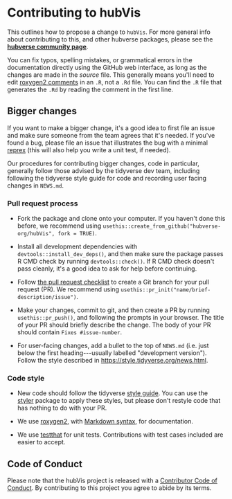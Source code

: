 # Contributing to hubVis

This outlines how to propose a change to `hubVis`.
For more general info about contributing to this, and other hubverse packages, please see the
[**hubverse community page**](https://hubverse.io/community/).

You can fix typos, spelling mistakes, or grammatical errors in the documentation directly using the GitHub web interface, as long as the changes are made in the *source* file.
This generally means you'll need to edit [roxygen2 comments](https://roxygen2.r-lib.org/articles/roxygen2.html) in an `.R`, not a `.Rd` file.
You can find the `.R` file that generates the `.Rd` by reading the comment in the first line.

## Bigger changes

If you want to make a bigger change, it's a good idea to first file an issue and make sure someone from the team agrees that it's needed.
If you've found a bug, please file an issue that illustrates the bug with a minimal
[reprex](https://www.tidyverse.org/help/#reprex) (this will also help you write a unit test, if needed).

Our procedures for contributing bigger changes, code in particular, generally follow those advised by the tidyverse dev team, including following the tidyverse style guide for code and recording user facing changes in `NEWS.md`.

### Pull request process

- Fork the package and clone onto your computer. If you haven't done this before, we recommend using `usethis::create_from_github("hubverse-org/hubVis", fork = TRUE)`.

- Install all development dependencies with `devtools::install_dev_deps()`, and then make sure the package passes R CMD check by running `devtools::check()`.
  If R CMD check doesn't pass cleanly, it's a good idea to ask for help before continuing.

- Follow [the pull request checklist](https://hubverse-org.github.io/hubDevs/articles/release-checklists.html#subsequent-pr-checklist) to create a Git branch for your pull request (PR). We recommend using `usethis::pr_init("name/brief-description/issue")`.

- Make your changes, commit to git, and then create a PR by running `usethis::pr_push()`, and following the prompts in your browser.
  The title of your PR should briefly describe the change.
  The body of your PR should contain `Fixes #issue-number`.

- For user-facing changes, add a bullet to the top of `NEWS.md` (i.e. just below the first heading---usually labelled "development version"). Follow the style described in <https://style.tidyverse.org/news.html>.

### Code style

- New code should follow the tidyverse [style guide](https://style.tidyverse.org).
  You can use the [styler](https://CRAN.R-project.org/package=styler) package to apply these styles, but please don't restyle code that has nothing to do with your PR.

- We use [roxygen2](https://cran.r-project.org/package=roxygen2), with [Markdown syntax](https://cran.r-project.org/web/packages/roxygen2/vignettes/rd-formatting.html), for documentation.

- We use [testthat](https://cran.r-project.org/package=testthat) for unit tests.
  Contributions with test cases included are easier to accept.

## Code of Conduct

Please note that the hubVis project is released with a
[Contributor Code of Conduct](.github/CODE_OF_CONDUCT.md). By contributing to this
project you agree to abide by its terms.


